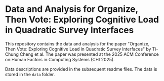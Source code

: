 # Data and Analysis for Organize, Then Vote: Exploring Cognitive Load in Quadratic Survey Interfaces

This repository contains the data and analysis for the paper "Organize, Then Vote: Exploring Cognitive Load in Quadratic Survey Interfaces" by Ti-Chung Cheng et al.
The paper was presented at the 2025 ACM Conference on Human Factors in Computing Systems (CHI 2025).

Data descriptions are provided in the subsequent readme files. The data is stored in the `data` folder.